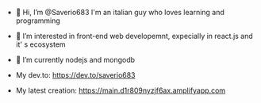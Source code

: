 - 👋 Hi, I’m @Saverio683
I'm an italian guy who loves learning and programming
- 👀 I’m interested in front-end web developemnt, expecially in react.js and it' s ecosystem
- 🌱 I’m currently nodejs and mongodb
 
- My dev.to: https://dev.to/saverio683

- My latest creation: https://main.d1r809nyzjf6ax.amplifyapp.com
